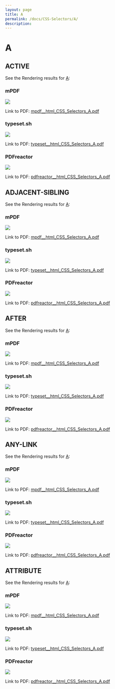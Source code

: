 ```yaml
---
layout: page
title: A
permalink: /docs/CSS-Selectors/A/
description: 
---
```


# A



## ACTIVE

See the Rendering results for [A](/html/CSS%20Selectors/A):

### mPDF
![](mpdf__html_CSS_Selectors_A.png) 

Link to PDF: [mpdf__html_CSS_Selectors_A.pdf](mpdf__html_CSS_Selectors_A.pdf)

### typeset.sh
![](typeset__html_CSS_Selectors_A.png) 

Link to PDF: [typeset__html_CSS_Selectors_A.pdf](typeset__html_CSS_Selectors_A.pdf)

### PDFreactor
![](pdfreactor__html_CSS_Selectors_A.png) 

Link to PDF: [pdfreactor__html_CSS_Selectors_A.pdf](pdfreactor__html_CSS_Selectors_A.pdf)

## ADJACENT-SIBLING

See the Rendering results for [A](/html/CSS%20Selectors/A):

### mPDF
![](mpdf__html_CSS_Selectors_A.png) 

Link to PDF: [mpdf__html_CSS_Selectors_A.pdf](mpdf__html_CSS_Selectors_A.pdf)

### typeset.sh
![](typeset__html_CSS_Selectors_A.png) 

Link to PDF: [typeset__html_CSS_Selectors_A.pdf](typeset__html_CSS_Selectors_A.pdf)

### PDFreactor
![](pdfreactor__html_CSS_Selectors_A.png) 

Link to PDF: [pdfreactor__html_CSS_Selectors_A.pdf](pdfreactor__html_CSS_Selectors_A.pdf)

## AFTER

See the Rendering results for [A](/html/CSS%20Selectors/A):

### mPDF
![](mpdf__html_CSS_Selectors_A.png) 

Link to PDF: [mpdf__html_CSS_Selectors_A.pdf](mpdf__html_CSS_Selectors_A.pdf)

### typeset.sh
![](typeset__html_CSS_Selectors_A.png) 

Link to PDF: [typeset__html_CSS_Selectors_A.pdf](typeset__html_CSS_Selectors_A.pdf)

### PDFreactor
![](pdfreactor__html_CSS_Selectors_A.png) 

Link to PDF: [pdfreactor__html_CSS_Selectors_A.pdf](pdfreactor__html_CSS_Selectors_A.pdf)

## ANY-LINK

See the Rendering results for [A](/html/CSS%20Selectors/A):

### mPDF
![](mpdf__html_CSS_Selectors_A.png) 

Link to PDF: [mpdf__html_CSS_Selectors_A.pdf](mpdf__html_CSS_Selectors_A.pdf)

### typeset.sh
![](typeset__html_CSS_Selectors_A.png) 

Link to PDF: [typeset__html_CSS_Selectors_A.pdf](typeset__html_CSS_Selectors_A.pdf)

### PDFreactor
![](pdfreactor__html_CSS_Selectors_A.png) 

Link to PDF: [pdfreactor__html_CSS_Selectors_A.pdf](pdfreactor__html_CSS_Selectors_A.pdf)

## ATTRIBUTE

See the Rendering results for [A](/html/CSS%20Selectors/A):

### mPDF
![](mpdf__html_CSS_Selectors_A.png) 

Link to PDF: [mpdf__html_CSS_Selectors_A.pdf](mpdf__html_CSS_Selectors_A.pdf)

### typeset.sh
![](typeset__html_CSS_Selectors_A.png) 

Link to PDF: [typeset__html_CSS_Selectors_A.pdf](typeset__html_CSS_Selectors_A.pdf)

### PDFreactor
![](pdfreactor__html_CSS_Selectors_A.png) 

Link to PDF: [pdfreactor__html_CSS_Selectors_A.pdf](pdfreactor__html_CSS_Selectors_A.pdf)


